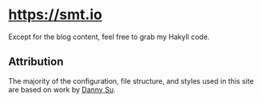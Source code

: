 # https://smt.io

Except for the blog content, feel free to grab my Hakyll code.

## Attribution

The majority of the configuration, file structure, and styles used in this site
are based on work by [Danny Su](https://github.com/dannysu/hakyll-blog).
